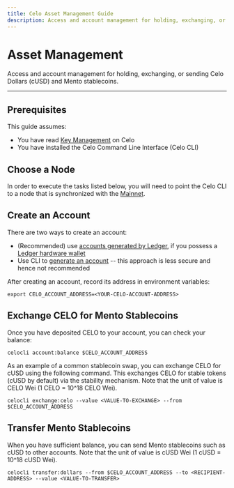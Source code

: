 ```yaml
---
title: Celo Asset Management Guide
description: Access and account management for holding, exchanging, or sending Celo Dollars (cUSD) and Mento stablecoins.
---
```


# Asset Management

Access and account management for holding, exchanging, or sending Celo Dollars (cUSD) and Mento stablecoins.

---

## Prerequisites

This guide assumes:

- You have read [Key Management](/validator/key-management/summary) on Celo
- You have installed the Celo Command Line Interface (Celo CLI)

## Choose a Node

In order to execute the tasks listed below, you will need to point the Celo CLI to a node that is synchronized with the [Mainnet](/network/).

## Create an Account

There are two ways to create an account:

- (Recommended) use [accounts generated by Ledger](/wallet/ledger/setup), if you possess a [Ledger hardware wallet](https://shop.ledger.com/products/ledger-nano-s)
- Use CLI to [generate an account](/network/node/run-mainnet#create-an-account-and-get-its-address) -- this approach is less secure and hence not recommended

After creating an account, record its address in environment variables:

```
export CELO_ACCOUNT_ADDRESS=<YOUR-CELO-ACCOUNT-ADDRESS>
```

## Exchange CELO for Mento Stablecoins

Once you have deposited CELO to your account, you can check your balance:

```
celocli account:balance $CELO_ACCOUNT_ADDRESS
```

As an example of a common stablecoin swap, you can exchange CELO for cUSD using the following command. This exchanges CELO for stable tokens (cUSD by default) via the stability mechanism. Note that the unit of value is CELO Wei (1 CELO = 10^18 CELO Wei).

```
celocli exchange:celo --value <VALUE-TO-EXCHANGE> --from $CELO_ACCOUNT_ADDRESS
```

## Transfer Mento Stablecoins

When you have sufficient balance, you can send Mento stablecoins such as cUSD to other accounts. Note that the unit of value is cUSD Wei (1 cUSD = 10^18 cUSD Wei).

```
celocli transfer:dollars --from $CELO_ACCOUNT_ADDRESS --to <RECIPIENT-ADDRESS> --value <VALUE-TO-TRANSFER>
```
